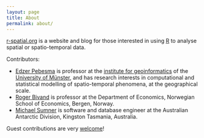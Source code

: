 ```yaml
---
layout: page
title: About
permalink: about/
---
```

[r-spatial.org](http://r-spatial.org/) is a website and blog for
those interested in using [R](http://www.r-project.org/) to analyse
spatial or spatio-temporal data.

Contributors:

* [Edzer Pebesma](http://www.uni-muenster.de/Geoinformatics/en/institute/staff/index.php/119/Edzer_Pebesma) is professor at the [institute for geoinformatics](http://ifgi.uni-muenster.de/en) of the [University of Münster](http://www.uni-muenster.de/en/), and has research interests in computational and statistical modelling of spatio-temporal phenomena, at the geographical scale.
* [Roger Bivand](https://www.nhh.no/en/research-faculty/department-of-economics/sam/cv/bivand--roger-s.aspx) is professor at the Department of Economics, Norwegian School of Economics, Bergen, Norway. 
* [Michael Sumner](https://github.com/mdsumner) is software and database engineer at the Australian Antarctic Division, Kingston Tasmania, Australia.

Guest contributions are very [welcome](https://github.com/edzer/r-spatial/)!

